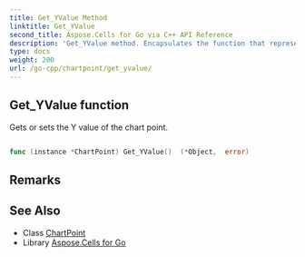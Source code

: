 ```yaml
---
title: Get_YValue Method 
linktitle: Get_YValue
second_title: Aspose.Cells for Go via C++ API Reference
description: 'Get_YValue method. Encapsulates the function that represents get_yvalue in Go.'
type: docs
weight: 200
url: /go-cpp/chartpoint/get_yvalue/
---
```


## Get_YValue function

Gets or sets the Y value of the chart point.

```go

func (instance *ChartPoint) Get_YValue()  (*Object,  error) 

```

## Remarks


## See Also

* Class [ChartPoint](../)
* Library [Aspose.Cells for Go](../../)
